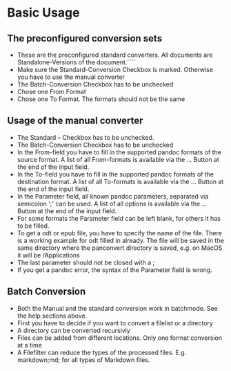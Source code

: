 # Basic Usage

## The preconfigured conversion sets

* These are the preconfigured standard converters. All documents are Standalone-Versions of the document.````
* Make sure the Standard-Conversion Checkbox is marked. Otherwise you have to use the manual converter
* The Batch-Conversion Checkbox has to be unchecked
* Chose one From Format
* Chose one To Format. The formats should not be the same

## Usage of the manual converter

* The Standard – Checkbox has to be unchecked.
* The Batch-Conversion Checkbox has to be unchecked
* In the From-field you have to fill in the supported pandoc formats of
the source format. A list of all From-formats is available via the ... Button at the end of the input field.
* In the To-field you have to fill in the supported pandoc formats of the
destination format. A list of all To-formats is available via the ... Button at the end of the input field.
* In the Parameter field, all known pandoc parameters, separated via semicolon ';' can be used. A list of all options is available via the ... Button at the end of the input field.
* For some formats the Parameter field can be left blank, for others it
has to be filled. 
* To get a odt or epub file, you have to specify the name of the file. There is a working
example for odt filled in already. The file will be saved in the same directory where the panconvert directory is saved, e.g. on MacOS it will be /Applications
* The last parameter should not be closed with a ;
* If you get a pandoc error, the syntax of the Parameter field is wrong.

## Batch Conversion

* Both the Manual and the standard conversion work in batchmode. See the help sections above.
* First you have to decide if you want to convert a filelist or a directory
* A directory can be converted recursivly
* Files can be added from different locations. Only one format conversion at a time
* A Filefilter can reduce the types of the processed files. E.g. markdown;md; for all types of Markdown files.

